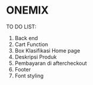 # ONEMIX

TO DO LIST: 
1. Back end
2. Cart Function
3. Box Klasifikasi Home page
4. Deskripsi Produk
5. Pembayaran di aftercheckout
6. Footer
7. Font styling

